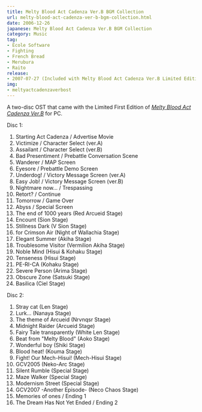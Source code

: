 ```yaml
---
title: Melty Blood Act Cadenza Ver.B BGM Collection
url: melty-blood-act-cadenza-ver-b-bgm-collection.html
date: 2006-12-26
japanese: Melty Blood Act Cadenza Ver.B BGM Collection
category: Music
tag:
- Ecole Software
- Fighting
- French Bread
- Merubura
- Raito
release:
- 2007-07-27 (Included with Melty Blood Act Cadenza Ver.B Limited Edition)
img:
- meltyactcadenzaverbost
---
```


A two-disc OST that came with the Limited First Edition of [*Melty Blood Act Cadenza Ver.B*](melty-blood-act-cadenza-ver-b.html) for PC.

Disc 1:
<ol>
  <li title="Starting Act Cadenza/アドバタイズムービー">Starting Act Cadenza / Advertise Movie</li>
  <li title="Victimize/キャラセレクト(ver.A)">Victimize / Character Select (ver.A)</li>
  <li title="Assailant/キャラセレクト(ver.B)">Assailant / Character Select (ver.B)</li>
  <li title="Bad Presentiment/戦闘前会話シーン">Bad Presentiment / Prebattle Conversation Scene</li>
  <li title="Wanderer/MAP画面">Wanderer / MAP Screen</li>
  <li title="Eyesore/対戦前デモ画面">Eyesore / Prebattle Demo Screen</li>
  <li title="Underdog!/勝利メッセージ画面(ver.A)">Underdog! / Victory Message Screen (ver.A)</li>
  <li title="Easy Job!/勝利メッセージ画面(ver.B)">Easy Job! / Victory Message Screen (ver.B)</li>
  <li title="Nightmare now.../乱入">Nightmare now... / Trespassing</li>
  <li title="Retort?/コンティニュー">Retort? / Continue</li>
  <li title="Tomorrow/ゲームオーバー">Tomorrow / Game Over</li>
  <li title="Abyss/スペシャル画面">Abyss / Special Screen</li>
  <li title="The end of 1000 years (暴走アルクェイドステージ)">The end of 1000 years (Red Arcueid Stage)</li>
  <li title="Encount (シオンステージ)">Encount (Sion Stage)</li>
  <li title="Stillness Dark (Vシオンステージ)">Stillness Dark (V Sion Stage)</li>
  <li title="for Crimson Air (ワラキアの夜ステージ)">for Crimson Air (Night of Wallachia Stage)</li>
  <li title="Elegant Summer (秋葉ステージ)">Elegant Summer (Akiha Stage)</li>
  <li title="Troublesome Visitor (赤主秋葉ステージ)">Troublesome Visitor (Vermilion Akiha Stage)</li>
  <li title="Noble Mind (翡翠＆琥珀ステージ)">Noble Mind (Hisui & Kohaku Stage)</li>
  <li title="Tenseness (翡翠ステージ)">Tenseness (Hisui Stage)</li>
  <li title="PE-RI-CA (琥珀ステージ)">PE-RI-CA (Kohaku Stage)</li>
  <li title="Severe Person (都古ステージ)">Severe Person (Arima Stage)</li>
  <li title="Obscure Zone (さつきステージ)">Obscure Zone (Satsuki Stage)</li>
  <li title="Basilica (シエルステージ)">Basilica (Ciel Stage)</li>
</ol>

Disc 2:
<ol>
  <li title="Stray cat (レンステージ)">Stray cat (Len Stage)</li>
  <li title="Lurk... (七夜ステージ)">Lurk... (Nanaya Stage)</li>
  <li title="The theme of Arcueid (ネロステージ)">The theme of Arcueid (Nrvnqsr Stage)</li>
  <li title="Midnight Raider (アルクェイドステージ)">Midnight Raider (Arcueid Stage)</li>
  <li title="Fairy Tale transparently (白レンステージ)">Fairy Tale transparently (White Len Stage)</li>
  <li title="Beat from "Melty Blood" (青子ステージ)">Beat from "Melty Blood" (Aoko Stage)</li>
  <li title="Wonderful boy (志貴ステージ)">Wonderful boy (Shiki Stage)</li>
  <li title="Blood heat! (紅摩ステージ)">Blood heat! (Kouma Stage)</li>
  <li title="戦え！ 僕らのメカヒスイ！ (メカヒスイステージ)">Fight! Our Mech-Hisui! (Mech-Hisui Stage)</li>
  <li title="GCV2005 (ネコアルクステージ)">GCV2005 (Neko-Arc Stage)</li>
  <li title="Silent Rumble (特殊ステージ)">Silent Rumble (Special Stage)</li>
  <li title="Maze Walker (特殊ステージ)">Maze Walker (Special Stage)</li>
  <li title="Modernism Street (特殊ステージ)">Modernism Street (Special Stage)</li>
  <li title="GCV2007 -Another Episode- (ネコカオスステージ)">GCV2007 -Another Episode- (Neco Chaos Stage)</li>
  <li title="Memories of ones/エンディング1">Memories of ones / Ending 1</li>
  <li title="終わりない夢廻/エンディング2">The Dream Has Not Yet Ended / Ending 2</li>
</ol>